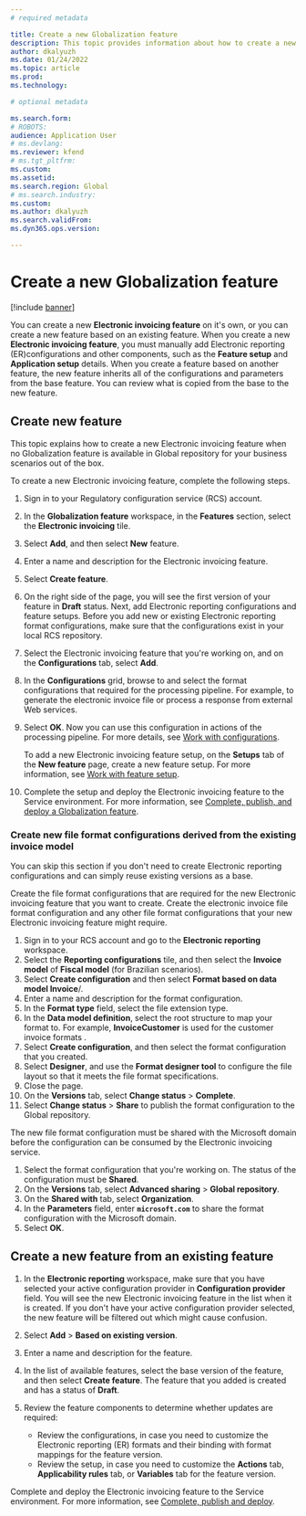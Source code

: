 ```yaml
---
# required metadata

title: Create a new Globalization feature
description: This topic provides information about how to create a new Globalization feature.
author: dkalyuzh
ms.date: 01/24/2022
ms.topic: article
ms.prod: 
ms.technology: 

# optional metadata

ms.search.form: 
# ROBOTS: 
audience: Application User
# ms.devlang: 
ms.reviewer: kfend
# ms.tgt_pltfrm: 
ms.custom: 
ms.assetid: 
ms.search.region: Global
# ms.search.industry: 
ms.custom: 
ms.author: dkalyuzh
ms.search.validFrom: 
ms.dyn365.ops.version: 

---
```


# Create a new Globalization feature

[!include [banner](../includes/banner.md)]


You can create a new **Electronic invoicing feature** on it's own, or you can create a new feature based on an existing feature.
When you create a new **Electronic invoicing feature**, you must manually add Electronic reporting (ER)configurations and other components, such as the **Feature setup** and **Application setup** details. When you create a feature based on another feature, the new feature inherits all of the configurations and parameters from the base feature. You can review what is copied from the base to the new feature.

## Create new feature 

This topic explains how to create a new Electronic invoicing feature when no Globalization feature is available in Global repository for your business scenarios out of the box.

To create a new Electronic invoicing feature, complete the following steps.
 
 1. Sign in to your Regulatory configuration service (RCS) account.
 2. In the **Globalization feature** workspace, in the **Features** section, select the **Electronic invoicing** tile.
 3. Select **Add**, and then select **New** feature.
 4. Enter a name and description for the Electronic invoicing feature.
 5. Select **Create feature**.
 6. On the right side of the page, you will see the first version of your feature in **Draft** status. Next, add Electronic reporting configurations and feature setups. Before you add new or existing Electronic reporting format configurations, make sure that the configurations exist in your local RCS repository.
 7. Select the Electronic invoicing feature that you're working on, and on the **Configurations** tab, select **Add**.
 8. In the **Configurations** grid, browse to and select the format configurations that required for the processing pipeline. For example, to generate the electronic invoice file or process a response from external Web services.
 9. Select **OK**. Now you can use this configuration in actions of the processing pipeline. For more details, see [Work with configurations](e-invoicing-work-configurations.md).  

    To add a new Electronic invoicing feature setup, on the **Setups** tab of the **New feature** page, create a new feature setup. For more information, see [Work with feature setup](e-invoicing-feature-setup.md).

10. Complete the setup and deploy the Electronic invoicing feature to the Service environment. For more information, see [Complete, publish, and deploy a Globalization feature](e-invoicing-complete-publish-deploy-globalization-feature).

### Create new file format configurations derived from the existing invoice model

You can skip this section if you don't need to create Electronic reporting configurations and can simply reuse existing versions as a base.

Create the file format configurations that are required for the new Electronic invoicing feature that you want to create. Create the electronic invoice file format configuration and any other file format configurations that your new Electronic invoicing feature might require.

 1. Sign in to your RCS account and go to the **Electronic reporting** workspace.
 2. Select the **Reporting configurations** tile, and then select the **Invoice model** of **Fiscal model** (for Brazilian scenarios).
 3. Select **Create configuration** and then select **Format based on data model Invoice**/.
 4. Enter a name and description for the format configuration.
 5. In the **Format type** field, select the file extension type.
 6. In the **Data model definition**, select the root structure to map your format to. For example, **InvoiceCustomer** is used for the customer invoice formats .
 7. Select **Create configuration**, and then select the format configuration that you created.
 8. Select **Designer**, and use the **Format designer tool** to configure the file layout so that it meets the file format specifications.
 9. Close the page.
 10. On the **Versions** tab, select **Change status** > **Complete**.
 11. Select **Change status** > **Share** to publish the format configuration to the Global repository.

The new file format configuration must be shared with the Microsoft domain before the configuration can be consumed by the Electronic invoicing service.
 1. Select the format configuration that you're working on. The status of the configuration must be **Shared**.
 2. On the **Versions** tab, select **Advanced sharing** > **Global repository**.
 3. On the **Shared with** tab, select **Organization**.
 4. In the **Parameters** field, enter **`microsoft.com`** to share the format configuration with the Microsoft domain.
 5. Select **OK**.
	

## Create a new feature from an existing feature

 1. In the **Electronic reporting** workspace, make sure that you have selected your active configuration provider in **Configuration provider** field. You will see the new Electronic invoicing feature in the list when it is created. If you don't have your active configuration provider selected, the new feature will be filtered out which might cause confusion.
 2. Select **Add** > **Based on existing version**.
 3. Enter a name and description for the feature.
 4. In the list of available features, select the base version of the feature, and then select **Create feature**. The feature that you added is created and has a status of **Draft**.
 5. Review the feature components to determine whether updates are required:
 
    - Review the configurations, in case you need to customize the Electronic reporting (ER) formats and their binding with format mappings for the feature version.
    - Review the setup, in case you need to customize the **Actions** tab, **Applicability rules** tab, or **Variables** tab for the feature version.

Complete and deploy the Electronic invoicing feature to the Service environment. For more information, see [Complete, publish and deploy](e-invoicing-complete-publish-deploy-globalization-feature).
